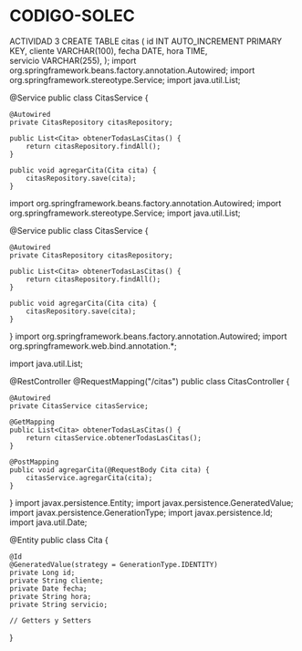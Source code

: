 # CODIGO-SOLEC
ACTIVIDAD 3
CREATE TABLE citas (
    id INT AUTO_INCREMENT PRIMARY KEY,
    cliente VARCHAR(100),
    fecha DATE, 
    hora TIME,   
    servicio VARCHAR(255), 
);
import org.springframework.beans.factory.annotation.Autowired;
import org.springframework.stereotype.Service;
import java.util.List;

@Service
public class CitasService {

    @Autowired
    private CitasRepository citasRepository;

    public List<Cita> obtenerTodasLasCitas() {
        return citasRepository.findAll();
    }

    public void agregarCita(Cita cita) {
        citasRepository.save(cita);
    }
import org.springframework.beans.factory.annotation.Autowired;
import org.springframework.stereotype.Service;
import java.util.List;

@Service
public class CitasService {

    @Autowired
    private CitasRepository citasRepository;

    public List<Cita> obtenerTodasLasCitas() {
        return citasRepository.findAll();
    }

    public void agregarCita(Cita cita) {
        citasRepository.save(cita);
    }
}
import org.springframework.beans.factory.annotation.Autowired;
import org.springframework.web.bind.annotation.*;

import java.util.List;

@RestController
@RequestMapping("/citas")
public class CitasController {

    @Autowired
    private CitasService citasService;

    @GetMapping
    public List<Cita> obtenerTodasLasCitas() {
        return citasService.obtenerTodasLasCitas();
    }

    @PostMapping
    public void agregarCita(@RequestBody Cita cita) {
        citasService.agregarCita(cita);
    }
}
import javax.persistence.Entity;
import javax.persistence.GeneratedValue;
import javax.persistence.GenerationType;
import javax.persistence.Id;
import java.util.Date;

@Entity
public class Cita {

    @Id
    @GeneratedValue(strategy = GenerationType.IDENTITY)
    private Long id;
    private String cliente;
    private Date fecha;
    private String hora;
    private String servicio;

    // Getters y Setters
}
